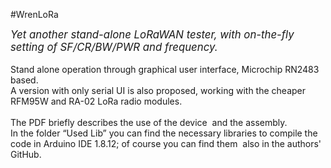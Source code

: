 #WrenLoRa<html><body><big style="font-style: italic;">Yet another stand-alone LoRaWANtester, with on-the-fly setting of SF/CR/BW/PWR and frequency.</big><br><br>Stand alone operation through graphical user interface, MicrochipRN2483 based.<br>A version with only serial UI is also proposed, working with thecheaper RFM95W and RA-02 LoRa radio modules.<br><br>The PDF briefly describes the use of the device&nbsp; and the assembly.<br>In the folder “Used Lib” you can find the necessary libraries tocompile the code in Arduino IDE 1.8.12; of course you can findthem&nbsp; also in the authors' GitHub.<br></body></html>